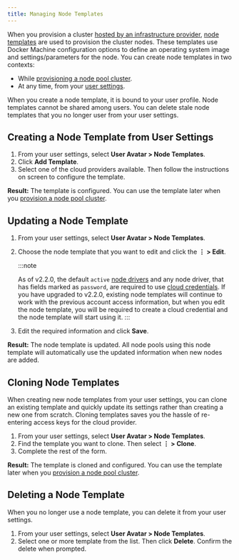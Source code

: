```yaml
---
title: Managing Node Templates
---
```


<head>
  <link rel="canonical" href="https://ranchermanager.docs.rancher.com/reference-guides/user-settings/manage-node-templates"/>
</head>

When you provision a cluster [hosted by an infrastructure provider](../../pages-for-subheaders/use-new-nodes-in-an-infra-provider.md), [node templates](../../pages-for-subheaders/use-new-nodes-in-an-infra-provider.md#node-templates) are used to provision the cluster nodes. These templates use Docker Machine configuration options to define an operating system image and settings/parameters for the node. You can create node templates in two contexts:

- While [provisioning a node pool cluster](../../pages-for-subheaders/use-new-nodes-in-an-infra-provider.md).
- At any time, from your [user settings](#creating-a-node-template-from-user-settings).

When you create a node template, it is bound to your user profile. Node templates cannot be shared among users. You can delete stale node templates that you no longer user from your user settings.

## Creating a Node Template from User Settings

1. From your user settings, select **User Avatar > Node Templates**.
1. Click **Add Template**.
1. Select one of the cloud providers available. Then follow the instructions on screen to configure the template.

**Result:** The template is configured. You can use the template later when you [provision a node pool cluster](../../pages-for-subheaders/use-new-nodes-in-an-infra-provider.md).

## Updating a Node Template

1. From your user settings, select **User Avatar > Node Templates**.
1. Choose the node template that you want to edit and click the **&#8942; > Edit**.

    :::note

    As of v2.2.0, the default `active` [node drivers](../../how-to-guides/advanced-user-guides/authentication-permissions-and-global-configuration/about-provisioning-drivers/manage-node-drivers.md) and any node driver, that has fields marked as `password`, are required to use [cloud credentials](../../pages-for-subheaders/use-new-nodes-in-an-infra-provider.md#cloud-credentials). If you have upgraded to v2.2.0, existing node templates will continue to work with the previous account access  information, but when you edit the node template, you will be required to create a cloud credential and the node template will start using it.
    :::

1. Edit the required information and click **Save**.

**Result:** The node template is updated. All node pools using this node template will automatically use the updated information when new nodes are added.

## Cloning Node Templates

When creating new node templates from your user settings, you can clone an existing template and quickly update its settings rather than creating a new one from scratch. Cloning templates saves you the hassle of re-entering access keys for the cloud provider.

1. From your user settings, select **User Avatar > Node Templates**.
1. Find the template you want to clone. Then select **&#8942; > Clone**.
1. Complete the rest of the form.

**Result:** The template is cloned and configured. You can use the template later when you [provision a node pool cluster](../../pages-for-subheaders/use-new-nodes-in-an-infra-provider.md).

## Deleting a Node Template

When you no longer use a node template, you can delete it from your user settings.

1. From your user settings, select **User Avatar > Node Templates**.
1. Select one or more template from the list. Then click **Delete**. Confirm the delete when prompted.
